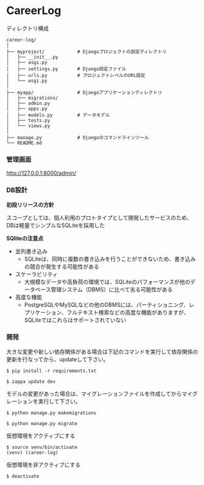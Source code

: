 # CareerLog

ディレクトリ構成
```
career-log/
│
├── myproject/            # Djangoプロジェクトの設定ディレクトリ
│   ├── __init__.py
│   ├── asgi.py
│   ├── settings.py       # Django設定ファイル
│   ├── urls.py           # プロジェクトレベルのURL設定
│   └── wsgi.py
│
├── myapp/                # Djangoアプリケーションディレクトリ
│   ├── migrations/
│   ├── admin.py
│   ├── apps.py
│   ├── models.py         # データモデル
│   ├── tests.py
│   └── views.py
│
├── manage.py             # Djangoのコマンドラインツール
└── README.md
```

### 管理画面
http://127.0.0.1:8000/admin/

### DB設計

**初段リリースの方針**

スコープとしては、個人利用のプロトタイプとして開発したサービスのため、DBは軽量でシンプルなSQLiteを採用した

**SQliteの注意点**

- 並列書き込み
  - SQLiteは、同時に複数の書き込みを行うことができないため、書き込みの競合が発生する可能性がある
- スケーラビリティ
  - 大規模なデータや高負荷の環境では、SQLiteのパフォーマンスが他のデータベース管理システム（DBMS）に比べて劣る可能性がある
- 高度な機能
  - PostgreSQLやMySQLなどの他のDBMSには、パーティショニング、レプリケーション、フルテキスト検索などの高度な機能がありますが、SQLiteではこれらはサポートされていない
  
### 開発
大きな変更や新しい依存関係がある場合は下記のコマンドを実行して依存関係の更新を行なってから、updateして下さい。
```
$ pip install -r requirements.txt

$ zappa update dev
```

モデルの変更があった場合は、マイグレーションファイルを作成してからマイグレーションを実行して下さい。
```
$ python manage.py makemigrations

$ python manage.py migrate
```

仮想環境をアクティブにする
```
$ source venv/bin/activate
(venv) (career-log)
```
仮想環境を非アクティブにする
```
$ deactivate
```
